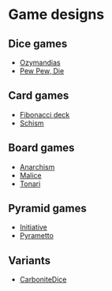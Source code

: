 # Game designs

## Dice games

 * [Ozymandias]()
 * [Pew Pew, Die]()

## Card games

 * [Fibonacci deck]()
 * [Schism]()

## Board games

 * [Anarchism]()
 * [Malice]()
 * [Tonari]()

## Pyramid games

 * [Initiative]()
 * [Pyrametto]()

## Variants

 * [CarboniteDice]()